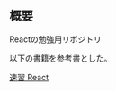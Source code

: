 ## 概要

Reactの勉強用リポジトリ

以下の書籍を参考書とした。

[速習 React](https://www.amazon.co.jp/%E9%80%9F%E7%BF%92-React-%E9%80%9F%E7%BF%92%E3%82%B7%E3%83%AA%E3%83%BC%E3%82%BA-%E5%B1%B1%E7%94%B0%E7%A5%A5%E5%AF%9B-ebook/dp/B07GWFRCR1)
